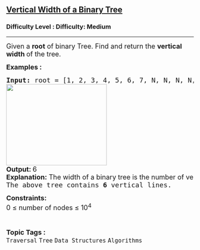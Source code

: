 <h2><a href="https://www.geeksforgeeks.org/problems/vertical-width-of-a-binary-tree/1?page=2&category=Tree&difficulty=Medium&status=unsolved&sortBy=submissions">Vertical Width of a Binary Tree</a></h2><h3>Difficulty Level : Difficulty: Medium</h3><hr><div class="problems_problem_content__Xm_eO"><p><span style="font-size: 18px;">Given a <strong>root</strong> of binary Tree. Find and return the <strong>vertical width </strong>of the tree.</span></p>
<p><span style="font-size: 18px;"><strong>Examples :</strong></span></p>
<pre><span style="font-size: 18px;"><strong>Input: </strong>root =<strong> </strong>[1, 2, 3, 4, 5, 6, 7, N, N, N, N, N, 8, N, 9]
<strong><img src="https://media.geeksforgeeks.org/img-practice/prod/addEditProblem/907637/Web/Other/blobid0_1754542250.webp" width="270" height="218"></strong></span><br><span style="font-size: 18px;"><strong style="font-family: -apple-system, BlinkMacSystemFont, 'Segoe UI', Roboto, Oxygen, Ubuntu, Cantarell, 'Open Sans', 'Helvetica Neue', sans-serif;">Output: </strong><span style="font-family: -apple-system, BlinkMacSystemFont, 'Segoe UI', Roboto, Oxygen, Ubuntu, Cantarell, 'Open Sans', 'Helvetica Neue', sans-serif;">6</span></span><br><strong style="font-size: 18px; font-family: -apple-system, BlinkMacSystemFont, 'Segoe UI', Roboto, Oxygen, Ubuntu, Cantarell, 'Open Sans', 'Helvetica Neue', sans-serif;">Explanation:</strong><span style="font-size: 18px; font-family: -apple-system, BlinkMacSystemFont, 'Segoe UI', Roboto, Oxygen, Ubuntu, Cantarell, 'Open Sans', 'Helvetica Neue', sans-serif;"> The width of a binary tree is the number of vertical paths in that tree.</span><br><span style="font-size: 18px;"><img class="alignnone size-full wp-image-356895" src="https://contribute.geeksforgeeks.org/wp-content/uploads/tree2-8.png" alt=""></span>
<span style="font-size: 18px;">The above tree contains <strong>6</strong> vertical lines.</span></pre>
<p><span style="font-size: 18px;"><strong>Constraints:</strong><br>0 ≤ number of nodes ≤ 10<sup>4</sup></span></p></div><br><p><span style=font-size:18px><strong>Topic Tags : </strong><br><code>Traversal</code>&nbsp;<code>Tree</code>&nbsp;<code>Data Structures</code>&nbsp;<code>Algorithms</code>&nbsp;